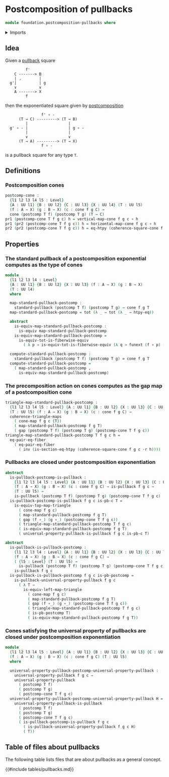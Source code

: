 # Postcomposition of pullbacks

```agda
module foundation.postcomposition-pullbacks where
```

<details><summary>Imports</summary>

```agda
open import foundation.cones-over-cospan-diagrams
open import foundation.dependent-pair-types
open import foundation.function-extensionality
open import foundation.identity-types
open import foundation.standard-pullbacks
open import foundation.universe-levels
open import foundation.whiskering-homotopies-composition

open import foundation-core.commuting-triangles-of-maps
open import foundation-core.equality-dependent-pair-types
open import foundation-core.equivalences
open import foundation-core.function-types
open import foundation-core.functoriality-dependent-pair-types
open import foundation-core.homotopies
open import foundation-core.postcomposition-functions
open import foundation-core.pullbacks
open import foundation-core.universal-property-pullbacks
```

</details>

## Idea

Given a [pullback](foundation-core.pullbacks.md) square

```text
         f'
    C -------> B
    | ⌟        |
  g'|          | g
    ∨          ∨
    A -------> X
         f
```

then the exponentiated square given by
[postcomposition](foundation-core.postcomposition-functions.md)

```text
                f' ∘ -
      (T → C) ---------> (T → B)
         |                  |
  g' ∘ - |                  | g ∘ -
         |                  |
         ∨                  ∨
      (T → A) ---------> (T → X)
                f ∘ -
```

is a pullback square for any type `T`.

## Definitions

### Postcomposition cones

```agda
postcomp-cone :
  {l1 l2 l3 l4 l5 : Level}
  {A : UU l1} {B : UU l2} {C : UU l3} {X : UU l4} (T : UU l5)
  (f : A → X) (g : B → X) (c : cone f g C) →
  cone (postcomp T f) (postcomp T g) (T → C)
pr1 (postcomp-cone T f g c) h = vertical-map-cone f g c ∘ h
pr1 (pr2 (postcomp-cone T f g c)) h = horizontal-map-cone f g c ∘ h
pr2 (pr2 (postcomp-cone T f g c)) h = eq-htpy (coherence-square-cone f g c ·r h)
```

## Properties

### The standard pullback of a postcomposition exponential computes as the type of cones

```agda
module _
  {l1 l2 l3 l4 : Level}
  {A : UU l1} {B : UU l2} {X : UU l3} (f : A → X) (g : B → X)
  (T : UU l4)
  where

  map-standard-pullback-postcomp :
    standard-pullback (postcomp T f) (postcomp T g) → cone f g T
  map-standard-pullback-postcomp = tot (λ _ → tot (λ _ → htpy-eq))

  abstract
    is-equiv-map-standard-pullback-postcomp :
      is-equiv map-standard-pullback-postcomp
    is-equiv-map-standard-pullback-postcomp =
      is-equiv-tot-is-fiberwise-equiv
        ( λ p → is-equiv-tot-is-fiberwise-equiv (λ q → funext (f ∘ p) (g ∘ q)))

  compute-standard-pullback-postcomp :
    standard-pullback (postcomp T f) (postcomp T g) ≃ cone f g T
  compute-standard-pullback-postcomp =
    ( map-standard-pullback-postcomp ,
      is-equiv-map-standard-pullback-postcomp)
```

### The precomposition action on cones computes as the gap map of a postcomposition cone

```agda
triangle-map-standard-pullback-postcomp :
  {l1 l2 l3 l4 l5 : Level} {A : UU l1} {B : UU l2} {X : UU l3} {C : UU l4}
  (T : UU l5) (f : A → X) (g : B → X) (c : cone f g C) →
  coherence-triangle-maps
    ( cone-map f g c {T})
    ( map-standard-pullback-postcomp f g T)
    ( gap (postcomp T f) (postcomp T g) (postcomp-cone T f g c))
triangle-map-standard-pullback-postcomp T f g c h =
  eq-pair-eq-fiber
    ( eq-pair-eq-fiber
      ( inv (is-section-eq-htpy (coherence-square-cone f g c ·r h))))
```

### Pullbacks are closed under postcomposition exponentiation

```agda
abstract
  is-pullback-postcomp-is-pullback :
    {l1 l2 l3 l4 l5 : Level} {A : UU l1} {B : UU l2} {X : UU l3} {C : UU l4}
    (f : A → X) (g : B → X) (c : cone f g C) → is-pullback f g c →
    (T : UU l5) →
    is-pullback (postcomp T f) (postcomp T g) (postcomp-cone T f g c)
  is-pullback-postcomp-is-pullback f g c is-pb-c T =
    is-equiv-top-map-triangle
      ( cone-map f g c)
      ( map-standard-pullback-postcomp f g T)
      ( gap (f ∘_) (g ∘_) (postcomp-cone T f g c))
      ( triangle-map-standard-pullback-postcomp T f g c)
      ( is-equiv-map-standard-pullback-postcomp f g T)
      ( universal-property-pullback-is-pullback f g c is-pb-c T)

abstract
  is-pullback-is-pullback-postcomp :
    {l1 l2 l3 l4 : Level} {A : UU l1} {B : UU l2} {X : UU l3} {C : UU l4}
    (f : A → X) (g : B → X) (c : cone f g C) →
    ( {l5 : Level} (T : UU l5) →
      is-pullback (postcomp T f) (postcomp T g) (postcomp-cone T f g c)) →
    is-pullback f g c
  is-pullback-is-pullback-postcomp f g c is-pb-postcomp =
    is-pullback-universal-property-pullback f g c
      ( λ T →
        is-equiv-left-map-triangle
          ( cone-map f g c)
          ( map-standard-pullback-postcomp f g T)
          ( gap (f ∘_) (g ∘_) (postcomp-cone T f g c))
          ( triangle-map-standard-pullback-postcomp T f g c)
          ( is-pb-postcomp T)
          ( is-equiv-map-standard-pullback-postcomp f g T))
```

### Cones satisfying the universal property of pullbacks are closed under postcomposition exponentiation

```agda
module _
  {l1 l2 l3 l4 l5 : Level} {A : UU l1} {B : UU l2} {X : UU l3} {C : UU l4}
  (f : A → X) (g : B → X) (c : cone f g C) (T : UU l5)
  where

  universal-property-pullback-postcomp-universal-property-pullback :
    universal-property-pullback f g c →
    universal-property-pullback
      ( postcomp T f)
      ( postcomp T g)
      ( postcomp-cone T f g c)
  universal-property-pullback-postcomp-universal-property-pullback H =
    universal-property-pullback-is-pullback
      ( postcomp T f)
      ( postcomp T g)
      ( postcomp-cone T f g c)
      ( is-pullback-postcomp-is-pullback f g c
        ( is-pullback-universal-property-pullback f g c H)
        ( T))
```

## Table of files about pullbacks

The following table lists files that are about pullbacks as a general concept.

{{#include tables/pullbacks.md}}
